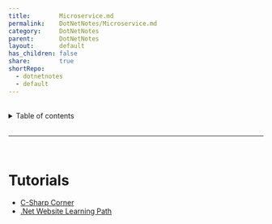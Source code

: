 ```yaml
---
title:        Microservice.md
permalink:    DotNetNotes/Microservice.md
category:     DotNetNotes
parent:       DotNetNotes
layout:       default
has_children: false
share:        true
shortRepo:
  - dotnetnotes
  - default    
---
```



<br/>    

<details markdown="block">    
<summary>    
Table of contents    
</summary>    
{: .text-delta }    
1. TOC    
{:toc}    
</details>    

<br/>    

***    

<br/>    

# Tutorials

- [C-Sharp Corner](https://www.c-sharpcorner.com/article/microservice-using-asp-net-core/)
- [.Net Website Learning Path](https://learn.microsoft.com/en-us/training/paths/create-microservices-with-dotnet/)